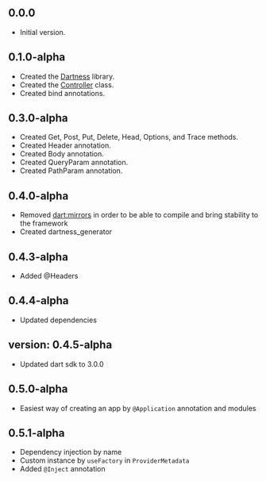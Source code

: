 ## 0.0.0

- Initial version.

## 0.1.0-alpha

- Created the [Dartness](https://ricardorb.github.io/dartness/) library.
- Created the [Controller](https://ricardorb.github.io/dartness/docs/controller.html) class.
- Created bind annotations.

## 0.3.0-alpha

- Created Get, Post, Put, Delete, Head, Options, and Trace methods.
- Created Header annotation.
- Created Body annotation.
- Created QueryParam annotation.
- Created PathParam annotation.

## 0.4.0-alpha

- Removed [dart:mirrors](https://api.dart.dev/stable/2.17.6/dart-mirrors/dart-mirrors-library.html) in order to be able
  to compile and bring stability to the framework
- Created dartness_generator

## 0.4.3-alpha

- Added @Headers

## 0.4.4-alpha

- Updated dependencies

## version: 0.4.5-alpha

- Updated dart sdk to 3.0.0


## 0.5.0-alpha

- Easiest way of creating an app by `@Application` annotation and modules

## 0.5.1-alpha

- Dependency injection by name
- Custom instance by `useFactory` in `ProviderMetadata`
- Added `@Inject` annotation